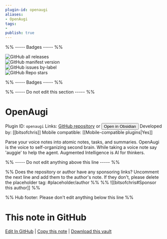 ```yaml
---
plugin-id: openaugi
aliases:
- OpenAugi
tags: 
- 
publish: true
---
```


%% ----- Badges ----- %%

![GitHub all releases](https://img.shields.io/github/downloads/bitsofchris/openaugi-obsidian-plugin/total?color=573E7A&logo=github&style=for-the-badge)   
![GitHub manifest version](https://img.shields.io/github/manifest-json/v/bitsofchris/openaugi-obsidian-plugin?color=573E7A&logo=github&style=for-the-badge)   
![GitHub issues by-label](https://img.shields.io/github/issues/bitsofchris/openaugi-obsidian-plugin/help%20wanted?color=573E7A&logo=github&style=for-the-badge)   
![GitHub Repo stars](https://img.shields.io/github/stars/bitsofchris/openaugi-obsidian-plugin?color=573E7A&logo=github&style=for-the-badge)

%% ----- Badges ----- %%

%% ----- Do not edit this section ----- %%

# OpenAugi

Plugin ID: `openaugi`
Links: [GitHub repository](https://github.com/bitsofchris/openaugi-obsidian-plugin) or [<button id=HH>Open in Obsidian</button>](obsidian://show-plugin?id=openaugi)
Developed by: [[bitsofchris]]
Mobile compatible: [[Mobile-compatible plugins|Yes]]

Parse your voice notes into atomic notes, tasks, and summaries. OpenAugi is the voice to self-organizing second brain. While taking a voice note say 'auggie' to help the agent. Augmented Intelligence is AI for thinkers.

%% ----- Do not edit anything above this line ----- %% 

%% Does the repository or author have any sponsoring links? Uncomment the next line and add them to the author's note. If they don't, please delete the placeholder tag: #placeholder/author %%
%% ![[bitsofchris#Sponsor this author]] %%

%% Hub footer: Please don't edit anything below this line %%

# This note in GitHub

<span class="git-footer">[Edit In GitHub](https://github.dev/obsidian-community/obsidian-hub/blob/main/02%20-%20Community%20Expansions/02.05%20All%20Community%20Expansions/Plugins/openaugi.md "git-hub-edit-note") | [Copy this note](https://raw.githubusercontent.com/obsidian-community/obsidian-hub/main/02%20-%20Community%20Expansions/02.05%20All%20Community%20Expansions/Plugins/openaugi.md "git-hub-copy-note") | [Download this vault](https://github.com/obsidian-community/obsidian-hub/archive/refs/heads/main.zip "git-hub-download-vault") </span>
